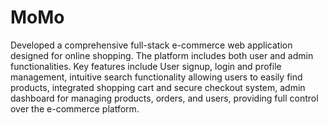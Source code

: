 # MoMo
Developed a comprehensive full-stack e-commerce web application designed for online shopping. The platform includes both user and admin functionalities. Key features include User signup, login and profile management, intuitive search functionality allowing users to easily find products, integrated shopping cart and secure checkout system, admin dashboard for managing products, orders, and users, providing full control over the e-commerce platform.
